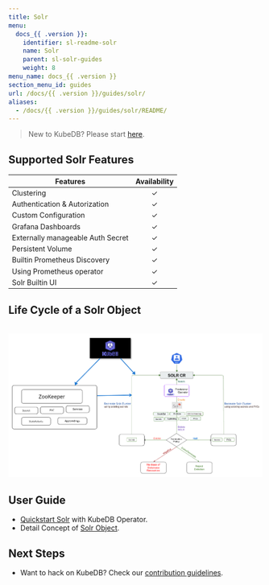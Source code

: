 ```yaml
---
title: Solr
menu:
  docs_{{ .version }}:
    identifier: sl-readme-solr
    name: Solr
    parent: sl-solr-guides
    weight: 8
menu_name: docs_{{ .version }}
section_menu_id: guides
url: /docs/{{ .version }}/guides/solr/
aliases:
  - /docs/{{ .version }}/guides/solr/README/
---
```


> New to KubeDB? Please start [here](/docs/README.md).

## Supported Solr Features
| Features                           | Availability |
|------------------------------------|:------------:|
| Clustering                         |   &#10003;   |
| Authentication & Autorization      |   &#10003;   | 
| Custom Configuration               |   &#10003;   | 
| Grafana Dashboards                 |   &#10003;   | 
| Externally manageable Auth Secret  |   &#10003;   |
| Persistent Volume                  |   &#10003;   |
| Builtin Prometheus Discovery       |   &#10003;   | 
| Using Prometheus operator          |   &#10003;   |
| Solr Builtin UI                    |   &#10003;   |

## Life Cycle of a Solr Object

<p align="center">
  <img alt="lifecycle"  src="/docs/guides/solr/quickstart/overview/images/Lifecycle-of-a-solr-instance.png">
</p>

## User Guide

- [Quickstart Solr](/docs/guides/solr/quickstart/overview/index.md) with KubeDB Operator.
- Detail Concept of [Solr Object](/docs/guides/solr/concepts/solr.md).


## Next Steps

- Want to hack on KubeDB? Check our [contribution guidelines](/docs/CONTRIBUTING.md).